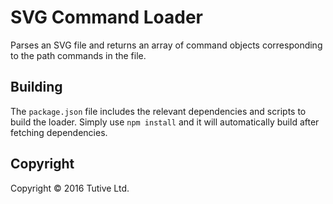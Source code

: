 # SVG Command Loader

Parses an SVG file and returns an array of command objects corresponding to the
path commands in the file.


## Building

The `package.json` file includes the relevant dependencies and scripts to build
the loader. Simply use `npm install` and it will automatically build after
fetching dependencies.


## Copyright
Copyright &copy; 2016 Tutive Ltd.